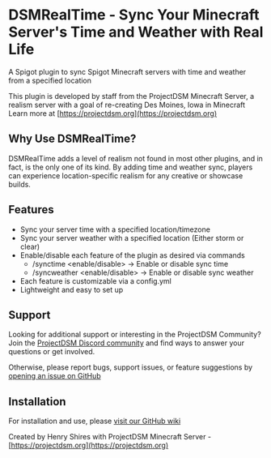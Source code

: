 # DSMRealTime - Sync Your Minecraft Server's Time and Weather with Real Life
A Spigot plugin to sync Spigot Minecraft servers with time and weather from a specified location

This plugin is developed by staff from the ProjectDSM Minecraft Server, a realism server with a goal of re-creating Des Moines, Iowa in Minecraft
Learn more at [https://projectdsm.org](https://projectdsm.org)

## Why Use DSMRealTime?
DSMRealTime adds a level of realism not found in most other plugins, and in fact, is the only one of its kind. By adding time and weather sync, players can experience location-specific realism for any creative or showcase builds.

## Features
- Sync your server time with a specified location/timezone
- Sync your server weather with a specified location (Either storm or clear)
- Enable/disable each feature of the plugin as desired via commands
  - /synctime <enable/disable> -> Enable or disable sync time
  - /syncweather <enable/disable> -> Enable or disable sync weather
- Each feature is customizable via a config.yml
- Lightweight and easy to set up

## Support

Looking for additional support or interesting in the ProjectDSM Community? Join the [ProjectDSM Discord community](http://discord.projectdsm.org) and find ways to answer your questions or get involved.

Otherwise, please report bugs, support issues, or feature suggestions by [opening an issue on GitHub](https://github.com/hcshires/DSMRealTime/issues/new/choose)

## Installation
For installation and use, please [visit our GitHub wiki](https://github.com/hcshires/DSMRealTime/wiki)

Created by Henry Shires with ProjectDSM Minecraft Server - [https://projectdsm.org](https://projectdsm.org)
